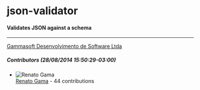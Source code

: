 # json-validator
#### Validates JSON against a schema
---
[Gammasoft Desenvolvimento de Software Ltda](mailto:contact@gammasoft.com.br)  

##### Contributors (28/08/2014 15:50:29-03:00)
- ![Renato Gama](http://www.gravatar.com/avatar/e5c3912f727b5788f229e2be8e8d65e2?s=40&d=identicon)  
  [Renato Gama](https://github.com/renatoargh) - 44 contributions